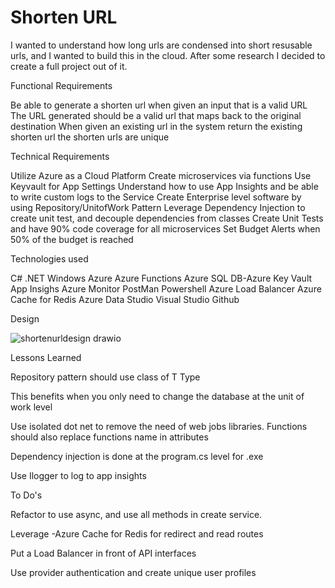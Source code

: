 # Shorten URL
I wanted to understand how long urls are condensed into short resusable urls, and I wanted to build this in the cloud.
After some research I decided to create a full project out of it.

Functional Requirements

Be able to generate a shorten url when given an input that is a valid URL
The URL generated should be a valid url that maps back to the original destination
When given an existing url in the system return the existing shorten url
the shorten urls are unique


Technical Requirements

Utilize Azure as a Cloud Platform
Create microservices via functions
Use Keyvault for App Settings
Understand how to use App Insights and be able to write custom logs to the Service
Create Enterprise level software by using Repository/UnitofWork Pattern
Leverage Dependency Injection to create unit test, and decouple dependencies from classes
Create Unit Tests and have 90% code coverage for all microservices
Set Budget Alerts when 50% of the budget is reached

Technologies used

C#
.NET
Windows
Azure
Azure Functions
Azure SQL DB-Azure Key Vault
App Insighs
Azure Monitor
PostMan
Powershell
Azure Load Balancer
Azure Cache for Redis
Azure Data Studio
Visual Studio
Github

Design


![shortenurldesign drawio](https://github.com/user-attachments/assets/0697ad07-4633-42fa-b550-82533af4d667)


Lessons Learned

Repository pattern should use class of T Type

This benefits when you only need to change the database at the unit of work level

Use isolated dot net to remove the need of web jobs libraries. Functions should also replace functions name in attributes

Dependency injection is done at the program.cs level for .exe

Use Ilogger<T> to log to app insights

To Do's

Refactor to use async, and use all methods in create service.

Leverage -Azure Cache for Redis for redirect and read routes

Put a Load Balancer in front of API interfaces

Use provider authentication and create unique user profiles
